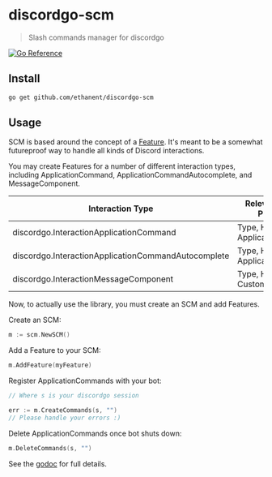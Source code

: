 # discordgo-scm
> Slash commands manager for discordgo

[![Go Reference](https://pkg.go.dev/badge/github.com/ethanent/discordgo-scm.svg)](https://pkg.go.dev/github.com/ethanent/discordgo-scm)

## Install

```sh
go get github.com/ethanent/discordgo-scm
```

## Usage

SCM is based around the concept of a [Feature](https://pkg.go.dev/github.com/ethanent/discordgo-scm#Feature).
It's meant to be a somewhat futureproof way to handle all kinds of Discord interactions.

You may create Features for a number of different interaction types, including ApplicationCommand, ApplicationCommandAutocomplete, and MessageComponent.

| Interaction Type                                    | Relevant Feature Properties       |
|-----------------------------------------------------|-----------------------------------|
| discordgo.InteractionApplicationCommand             | Type, Handler, ApplicationCommand |
| discordgo.InteractionApplicationCommandAutocomplete | Type, Handler, ApplicationCommand |
| discordgo.InteractionMessageComponent               | Type, Handler, CustomID           |

Now, to actually use the library, you must create an SCM and add Features.

Create an SCM:

```go
m := scm.NewSCM()
```

Add a Feature to your SCM:

```go
m.AddFeature(myFeature)
```

Register ApplicationCommands with your bot:

```go
// Where s is your discordgo session

err := m.CreateCommands(s, "")
// Please handle your errors :)
```

Delete ApplicationCommands once bot shuts down:

```go
m.DeleteCommands(s, "")
```

See the [godoc](https://pkg.go.dev/github.com/ethanent/discordgo-scm) for full details.
